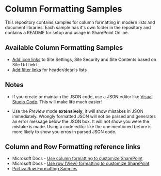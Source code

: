 # Column Formatting Samples

This repository contains samples for column formatting in modern lists and document libraries. Each sample has it's own folder in the repository and contains a README for setup and usage in SharePoint Online.

## Available Column Formatting Samples
- [Add icon links](https://github.com/Portiva-O365/column-formatting/tree/master/IconLinks) to Site Settings, Site Security and Site Contents based on Site Url field
- [Add filter links](https://github.com/Portiva-O365/column-formatting/tree/master/FilterLinks) for header/details lists

## Notes
- If you create or maintain the JSON code, use a JSON editor like [Visual Studio Code](https://code.visualstudio.com/). This will make life much easier!

- Use the _Preview_ mode **extensively**, it will show mistakes in JSON immediately. Wrongly formatted JSON will not be parsed and generates an error message below the JSON box. It will not show you were the mistake is made. Using a code editor like the one mentioned before is more likely to show you erros in parsed JSON code.

## Column and Row Formatting reference links
- Microsoft Docs - [Use column formatting to customize SharePoint][link-ms-columnformatting]
- Microsoft Docs - [Use row (View) formatting to customize SharePoint][link-ms-rowformatting]
- [Portiva Row Formatting Samples][link-portiva-rowformatting]

[link-ms-columnformatting]: https://docs.microsoft.com/en-us/sharepoint/dev/declarative-customization/column-formatting
[link-ms-rowformatting]: https://docs.microsoft.com/en-us/sharepoint/dev/declarative-customization/view-formatting
[link-portiva-rowformatting]: https://github.com/Portiva-O365/row-formatting

